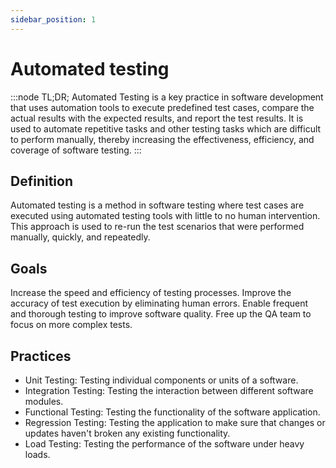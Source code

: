 ```yaml
---
sidebar_position: 1
---
```

# Automated testing

:::node TL;DR;
Automated Testing is a key practice in software development that uses automation tools to execute predefined test cases, compare the actual results with the expected results, and report the test results. It is used to automate repetitive tasks and other testing tasks which are difficult to perform manually, thereby increasing the effectiveness, efficiency, and coverage of software testing.
:::

## Definition

Automated testing is a method in software testing where test cases are executed using automated testing tools with little to no human intervention. This approach is used to re-run the test scenarios that were performed manually, quickly, and repeatedly.

## Goals

Increase the speed and efficiency of testing processes.
Improve the accuracy of test execution by eliminating human errors.
Enable frequent and thorough testing to improve software quality.
Free up the QA team to focus on more complex tests.

## Practices

- Unit Testing: Testing individual components or units of a software.
- Integration Testing: Testing the interaction between different software modules.
- Functional Testing: Testing the functionality of the software application.
- Regression Testing: Testing the application to make sure that changes or updates haven't broken any existing functionality.
- Load Testing: Testing the performance of the software under heavy loads.
